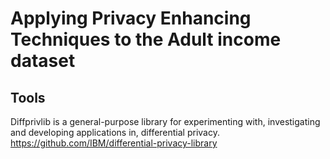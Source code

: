 # Applying Privacy Enhancing Techniques to the Adult income dataset
## Tools    
Diffprivlib is a general-purpose library for experimenting with, investigating and developing applications in, differential privacy.
https://github.com/IBM/differential-privacy-library 




